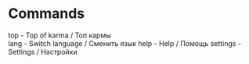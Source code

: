 # Commands
top - Top of karma / Топ кармы<br>
lang - Switch language / Сменить язык
help - Help / Помощь
settings - Settings / Настройки
